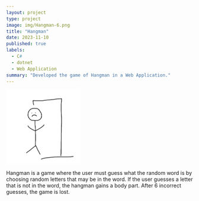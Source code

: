 ```yaml
---
layout: project
type: project
image: img/Hangman-6.png
title: "Hangman"
date: 2023-11-10
published: true
labels:
  - C#
  - dotnet
  - Web Application
summary: "Developed the game of Hangman in a Web Application."
---
```


<div class="text-center p-4">
  <img width="200px" src="../img/Hangman-6.png" class="img-thumbnail" >
</div>

Hangman is a game where the user must guess what the random word is by choosing random letters that may be in the word. If the user guesses a letter that is not in the word, the hangman gains a body part. After 6 incorrect guesses, the game is lost.  
